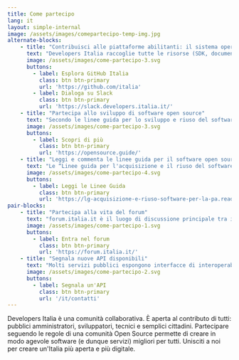 ```yaml
---
title: Come partecipo
lang: it
layout: simple-internal
image: /assets/images/comepartecipo-temp-img.jpg
alternate-blocks:
    - title: "Contribuisci alle piattaforme abilitanti: il sistema operativo del Paese"
      text: "Developers Italia raccoglie tutte le risorse (SDK, documentazione, esempi di codice) utili ad integrare velocemente le piattaforme abilitanti, per far risparmiare tempo a tutti ed innalzare la qualità del codice. Chiunque può contribuire e addirittura diventare maintainer di questi componenti. Hai sviluppato nuove integrazioni, librerie o connettori per linguaggi o tecnologie attualmente non presenti? Rilasciali alla comunità e contribuisci a creare servizi migliori per tutti. Vuoi entrare in contatto in tempo reale con gli altri sviluppatori? Li trovi tutti su Slack."
      image: /assets/images/come-partecipo-3.svg
      buttons:
        - label: Esplora GitHub Italia
          class: btn btn-primary
          url: 'https://github.com/italia'
        - label: Dialoga su Slack
          class: btn btn-primary
          url: 'https://slack.developers.italia.it/'
    - title: "Partecipa allo sviluppo di software open source"
      text: "Secondo le linee guida per lo sviluppo e riuso del software, il software rilasciato dalla pubblica amministrazione deve essere pubblicato con licenza aperta su una piattaforma collaborativa. Questo permette a chiunque di inviare segnalazioni, proposte di migliorie o correzione di problemi che, se di buona qualità, saranno accettati dal responsabile della manutenzione del software. Allo stesso modo è possibile scrivere e pubblicare del nuovo software open source che, una volta nel catalogo, potrà essere utilizzato da tutti i soggetti pubblici che ne avessero bisogno. Partecipa alla trasformazione digitale del tuo paese!"
      image: /assets/images/come-partecipo-3.svg
      buttons:
        - label: Scopri di più
          class: btn btn-primary
          url: 'https://opensource.guide/'
    - title: "Leggi e commenta le linee guida per il software open source"
      text: "Le “Linee guida per l'acquisizione e il riuso del software” di AgID disciplinano i processi con i quali le pubbliche amministrazioni devono acquisire software e rilasciare in open source tutto il software di loro proprietà, in adempimento agli artt. 68 e 69 del CAD. Developers Italia è la piattaforma che aiuta le amministrazioni ad adempiere alle linee guida."
      image: /assets/images/come-partecipo-4.svg
      buttons:
        - label: Leggi le Linee Guida
          class: btn btn-primary
          url: 'https://lg-acquisizione-e-riuso-software-per-la-pa.readthedocs.io/it/latest/'
pair-blocks:
    - title: "Partecipa alla vita del forum"
      text: "forum.italia.it è il luogo di discussione principale tra i vari attori della trasformazione digitale. Vi sono amministratori pubblici, aziende, cittadini. Se hai domande o soluzioni da offrire scrivi in questo spazio: potrai trovare altre persone che hanno già affrontato i tuoi stessi problemi con i quali confrontarti, e avrai un canale di comunicazione con i responsabili delle piattaforme abilitanti."
      image: /assets/images/come-partecipo-1.svg
      buttons:
        - label: Entra nel forum
          class: btn btn-primary
          url: 'https://forum.italia.it/'
    - title: "Segnala nuove API disponibili"
      text: "Molti servizi pubblici espongono interfacce di interoperabilità. Il catalogo di Developers Italia ha l'obiettivo di censirle tutte ed offrirle agli sviluppatori che vogliano immaginare nuovi servizi integrati. Se sei a conoscenza di API non ancora censite, o la stai creando tu stesso, inviaci una segnalazione!"
      image: /assets/images/come-partecipo-2.svg
      buttons:
        - label: Segnala un'API
          class: btn btn-primary
          url: '/it/contatti'
---
```


Developers Italia è una comunità collaborativa. È aperta al contributo di tutti: pubblici amministratori, sviluppatori, tecnici e semplici cittadini. Partecipare seguendo le regole di una comunità Open Source permette di creare in modo agevole software (e dunque servizi) migliori per tutti. Unisciti a noi per creare un'Italia più aperta e più digitale.




